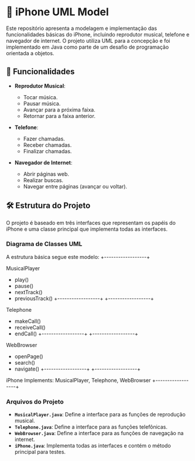 # 📱 iPhone UML Model

Este repositório apresenta a modelagem e implementação das funcionalidades básicas do iPhone, incluindo reprodutor musical, telefone e navegador de internet. O projeto utiliza UML para a concepção e foi implementado em Java como parte de um desafio de programação orientada a objetos.

## 🚀 Funcionalidades

- **Reprodutor Musical**: 
  - Tocar música.
  - Pausar música.
  - Avançar para a próxima faixa.
  - Retornar para a faixa anterior.

- **Telefone**: 
  - Fazer chamadas.
  - Receber chamadas.
  - Finalizar chamadas.

- **Navegador de Internet**: 
  - Abrir páginas web.
  - Realizar buscas.
  - Navegar entre páginas (avançar ou voltar).

## 🛠️ Estrutura do Projeto

O projeto é baseado em três interfaces que representam os papéis do iPhone e uma classe principal que implementa todas as interfaces.

### **Diagrama de Classes UML**
A estrutura básica segue este modelo:
+------------------+

MusicalPlayer
+ play()
+ pause()
+ nextTrack()
+ previousTrack()
+------------------+
+------------------+

Telephone
+ makeCall()
+ receiveCall()
+ endCall()
+------------------+
+------------------+

WebBrowser
+ openPage()
+ search()
+ navigate()
+------------------+
+------------------+

iPhone
Implements:
MusicalPlayer,
Telephone,
WebBrowser
+------------------+


### Arquivos do Projeto
- **`MusicalPlayer.java`**: Define a interface para as funções de reprodução musical.
- **`Telephone.java`**: Define a interface para as funções telefônicas.
- **`WebBrowser.java`**: Define a interface para as funções de navegação na internet.
- **`iPhone.java`**: Implementa todas as interfaces e contém o método principal para testes.
